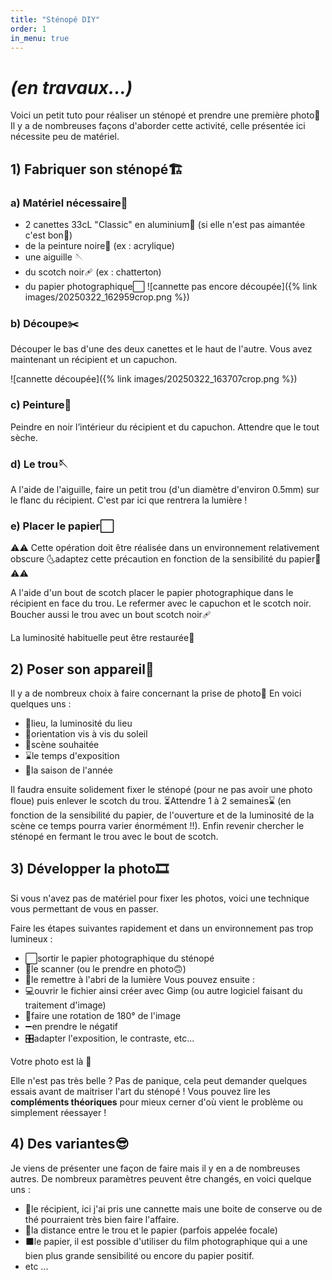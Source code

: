 ```yaml
---
title: "Sténopé DIY"
order: 1
in_menu: true
---
```

# **_(en travaux...)_**

Voici un petit tuto pour réaliser un sténopé et prendre une première photo📸 Il y a de nombreuses façons d'aborder cette activité, celle présentée ici nécessite peu de matériel.

## 1) Fabriquer son sténopé🏗️
### a) Matériel nécessaire🧰
- 2 canettes 33cL "Classic" en aluminium🥫 (si elle n'est pas aimantée c'est bon🧲)
- de la peinture noire🎨 (ex : acrylique)
- une aiguille 🪡
- du scotch noir🩹 (ex : chatterton)
- du papier photographique⬜
![cannette pas encore découpée]({% link images/20250322_162959crop.png %})

### b) Découpe✂️
Découper le bas d'une des deux canettes et le haut de l'autre. Vous avez maintenant un récipient et un capuchon.

![cannette découpée]({% link images/20250322_163707crop.png %})

### c) Peinture🎨
Peindre en noir l’intérieur du récipient et du capuchon. Attendre que le tout sèche.

### d) Le trou🪡
A l'aide de l'aiguille, faire un petit trou (d'un diamètre d'environ 0.5mm) sur le flanc du récipient. C'est par ici que rentrera la lumière !

### e) Placer le papier⬜
⚠️⚠️ Cette opération doit être réalisée dans un environnement relativement obscure
🌜adaptez cette précaution en fonction de la sensibilité du papier🌛 ⚠️⚠️

A l'aide d'un bout de scotch placer le papier photographique dans le récipient en face du trou. Le refermer avec le capuchon et le scotch noir. Boucher aussi le trou avec un bout scotch noir🩹

La luminosité habituelle peut être restaurée🔆
## 2) Poser son appareil📸
Il y a de nombreux choix à faire concernant la prise de photo📸 En voici quelques uns :
- 📍lieu, la luminosité du lieu
- 🧭orientation vis à vis du soleil
- 🌄scène souhaitée
- ⌛le temps d'exposition
- 🔆la saison de l'année

Il faudra ensuite solidement fixer le sténopé (pour ne pas avoir une photo floue) puis enlever le scotch du trou. ⏳Attendre 1 à 2 semaines⌛ (en fonction de la sensibilité du papier, de l'ouverture et de la luminosité de la scène ce temps pourra varier énormément !!). Enfin revenir chercher le sténopé en fermant le trou avec le bout de scotch.

## 3) Développer la photo🎞️
Si vous n'avez pas de matériel pour fixer les photos, voici une technique vous permettant de vous en passer.

Faire les étapes suivantes rapidement et dans un environnement pas trop lumineux :
- ⬜sortir le papier photographique du sténopé
- 📱le scanner (ou le prendre en photo🙃)
- 🌃le remettre à l'abri de la lumière
Vous pouvez ensuite :
- 💻ouvrir le fichier ainsi créer avec Gimp (ou autre logiciel faisant du traitement d'image)
- 🔄faire une rotation de 180° de l'image
- ➖en prendre le négatif
- 🎛️adapter l'exposition, le contraste, etc...

Votre photo est là 🥰

Elle n'est pas très belle ? Pas de panique, cela peut demander quelques essais avant de maitriser l'art du sténopé ! Vous pouvez lire les **compléments théoriques** pour mieux cerner d'où vient le problème ou simplement réessayer !

## 4) Des variantes😎

Je viens de présenter une façon de faire mais il y en a de nombreuses autres. De nombreux paramètres peuvent être changés, en voici quelque uns :
- 🥫le récipient, ici j'ai pris une cannette mais une boite de conserve ou de thé pourraient très bien faire l'affaire.
- 📏la distance entre le trou et le papier (parfois appelée focale)
- ⬛le papier, il est possible d'utiliser du film photographique qui a une bien plus grande sensibilité ou encore du papier positif.
- etc ... 